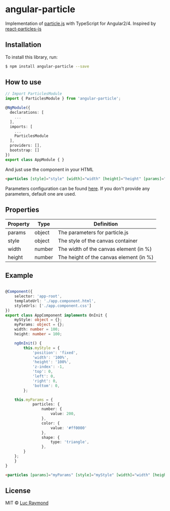 # angular-particle

Implementation of [particle.js](https://github.com/VincentGarreau/particles.js/) with TypeScript for Angular2/4. Inspired by [react-particles-js](https://github.com/Wufe/react-particles-js)

## Installation

To install this library, run:

```bash
$ npm install angular-particle --save
```

## How to use

```typescript
// Import ParticlesModule
import { ParticlesModule } from 'angular-particle';

@NgModule({
  declarations: [
    ...
  ],
  imports: [
	...
    ParticlesModule
  ],
  providers: [],
  bootstrap: []
})
export class AppModule { }
```

And just use the component in your HTML

```html
<particles [style]="style" [width]="width" [height]="height" [params]="params"></particles>
```

Parameters configuration can be found [here](http://vincentgarreau.com/particles.js/). If you don't provide any parameters, default one are used.


## Properties

| Property | Type   | Definition                              |
| -------- | ------ | --------------------------------------- |
| params   | object | The parameters for particle.js          |
| style    | object | The style of the canvas container       |
| width    | number | The width of the canvas element (in %)  |
| height   | number | The height of the canvas element (in %) |


## Example

```typescript

@Component({
    selector: 'app-root',
    templateUrl: './app.component.html',
    styleUrls: ['./app.component.css']
})
export class AppComponent implements OnInit {
    myStyle: object = {};
	myParams: object = {};
	width: number = 100;
	height: number = 100;

    ngOnInit() {
        this.myStyle = {
            'position': 'fixed',
            'width': '100%',
            'height': '100%',
            'z-index': -1,
            'top': 0,
            'left': 0,
            'right': 0,
            'bottom': 0,
        };

	this.myParams = {
            particles: {
                number: {
                    value: 200,
                },
                color: {
                    value: '#ff0000'
                },
                shape: {
                    type: 'triangle',
                },
	    }
	};
    }
}
```

```html
<particles [params]="myParams" [style]="myStyle" [width]="width" [height]="height"></particles>
```


## License

MIT © [Luc Raymond](mailto:ryukku.raymond@gmail.com)

